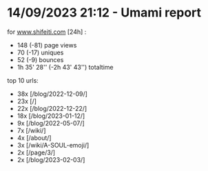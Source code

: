 # 14/09/2023 21:12 - Umami report
for www.shifeiti.com [24h] :

 - 148 (-81) page views
 - 70 (-17) uniques
 - 52 (-9) bounces
 - 1h 35' 28'' (-2h 43' 43'') totaltime


top 10 urls:
 - 38x [/blog/2022-12-09/]
 - 23x [/]
 - 22x [/blog/2022-12-22/]
 - 18x [/blog/2023-01-12/]
 - 9x [/blog/2022-05-07/]
 - 7x [/wiki/]
 - 4x [/about/]
 - 3x [/wiki/A-SOUL-emoji/]
 - 2x [/page/3/]
 - 2x [/blog/2023-02-03/]


